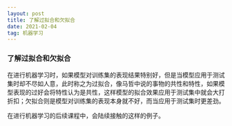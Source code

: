 ```yaml
---
layout: post
title: 了解过拟合和欠拟合
date: 2021-02-04
tag: 机器学习
---
```




### 了解过拟合和欠拟合

​	在进行机器学习时，如果模型对训练集的表现结果特别好，但是当模型应用于测试集时却不尽如人意，此时称之为过拟合，像马哲中说的事物的共性和特性，如果模型表现的过好会将特性认为是共性，这样模型的拟合效果应用于测试集中就会大打折扣；欠拟合则是模型对训练集的表现本身就不好，而当应用于测试集时更差劲。

在进行机器学习的后续课程中，会陆续接触的这样的例子。

